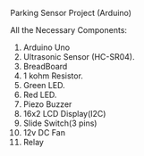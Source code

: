 Parking Sensor Project (Arduino)

All the Necessary Components:

1. Arduino Uno
2. Ultrasonic Sensor (HC-SR04).
3. BreadBoard
4. 1 kohm Resistor.
5. Green LED.
6. Red LED.
7. Piezo Buzzer
8. 16x2 LCD Display(I2C)
9. Slide Switch(3 pins)
10. 12v DC Fan
11. Relay

